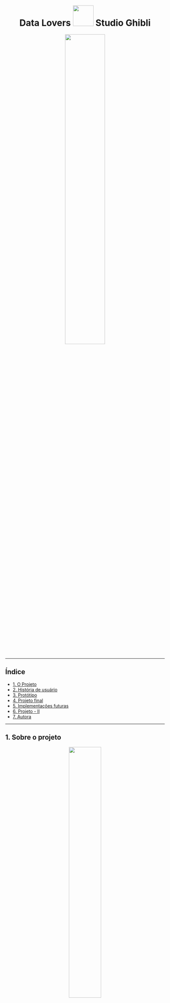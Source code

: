 <div align="center">

# Data Lovers <img src="https://s6.gifyu.com/images/My_No_Face_costume_-removebg-preview.png" width="65" height="65" /> Studio Ghibli

<img src="https://s6.gifyu.com/images/-4dbf08ec31009d07.gif" width="50%" />

</div>
 
 ***
## Índice

- [1. O Projeto](#1-O-projeto)
- [2. História de usuário](#2-História-de-usuario)
- [3. Protótipo](#3-Protótipo)
- [4. Projeto final](#4-Projeto-final)
- [5. Implementações futuras](#5-Implementações-futuras)
- [6. Projeto - II](#6-Projeto-II)
- [7. Autora](#7-Autora)


---

## 1. Sobre o projeto

<div align="center">
<img src="https://i.pinimg.com/originals/3f/58/38/3f5838171d06234cc6fecfb86ef0737f.gif" width="45%"  />

Desenvolvido por [Dayanne Maryssol](https://www.linkedin.com/in/dayannemaryssol/), durante o Bootcamp da Laboratória da turma 007.
</div>

O objetivo principal deste projeto foi aprender a desenhar e construir uma interface web onde se possa visualizar e manipular dados, entendendo o que o usuário necessita. A temática escolhida foi o universo do - [Studio Ghibli](https://pt.wikipedia.org/wiki/Studio_Ghibli), que é um estúdio japonês de animação, muito conhecido por seus filmes como **Meu Amigo Totoro, A Viagem de Chihiro, O Castelo Animado**, entre outros grandes sucessos.
As animações são bem recebidas em todo o mundo e algumas receberam várias nomeações e prêmios. De todo esse fandom há um grupo que deseja interagir e ver as informações das animações e seus personagens.

O site comporta dados a respeito do filme e dos personagens, para que o usuário possa filtrar, ordenar e buscar por informações de seu interesse. O público alvo são jovens a partir de 12 anos, pois, ainda que o público alvo do Studio Ghibli englobe crianças por conta das animações, é necessário que o usuário possa ler e interpretar as informações apresentadas.

O site permite que o usuário filtre os filmes por diretor e ano de lançamento, ordene os filmes por ordem alfabética, pesquise os filmes de seu interesse e recarregue a página quando lhe for conveniente. A página dos personagens, por sua vez, permite que o usuário filtre-os por gênero e espécie e os ordene por ordem alfabética, bem como pesquise os personagens e recarregue a página.

---

## 2. Pesquisa

Utilizei o Google Forms como ferramenta para realizar a pesquisa visando descobrir qual é a idade dos usuários e quais seriam os seus interesses na aplicação web que seria desenvolvida.


Obtivemos os seguintes resultados:

<div align-items="center">

![print-idade](./src/images/idade-readme-pesquisa.png)

</div><br>

* 40,7% dos usuários tem entre 16-21 anos e mais de 30% tem entre 22-33 anos.*

<div align-items="center">

![print-fans](./src/images/fans-readme-pesquisa.png)

</div><br>

* 53,7% já conhecem as animações e se declaram fãs das animações.*
  
<div align-items="center">

![images](./src/images/readme-pesquisa.png)

</div><br>

* Parte significativa dos entrevistados afirmaram ter interesse em pesquisar filmes por diretor, ano de lançamento e por ordem alfabética dos personagens.*

### História de usuário

# Quem são os usuários?

. Crianças a partir dos 7 anos que já iniciaram a leitura e escrita;
. Pessoas com deficiência visual;
. Fãs e simpatizantes de animes e mangás;
. Pessoas que gostam de histórias relacionadas a cultura japonesa;
. Consome conteúdo de qualidade, criativo, ilustrações;
. Gosta de assistir filmes de aventura e fantasia;

<div align="center">

![images](./src/images/historia-usuario.png)

</div><br>

**Definição de produto:** o usuário precisa escolher como quer ordenar as animações, bem como filtrar os personagens e os filmes, obtendo um cálculo da porcentagem que cada opção representa em relação a todas as animações.

---

## 3.Protótipo

No início do projeto, utilizei o [Canva](https://www.canva.com/) como ferramenta para esboçar um protótipo de baixa fidelidade. O wireframe foi elaborado com a finalidade de permitir que a navegação do usuário se dê pelas seguintes páginas: a página inicial, a página dos filmes e a página dos personagens, bem como o link para os perfil da autora e o link para o site da Laboratoria no rodapé.

- A pagina inicial:

<div align="center">

![images](./src/images/prototipo-pagina-inicial.png)

</div><br>

- A página de Filmes: 

<div align="center">

![images](./src/images/prototipo-pag-filmes.png)

</div><br>

- A página de Personagens:

<div align="center">

![images](./src/images/prototipo-pag-personagens.png)

</div><br>

* Cada página possui destaque no menu de referência para orientação de navegação. Quando o usuário estiver na página de Filmes, o menu ficará destacado, como podemos ver no protótipo.

- A definição da paleta de cores foi baseada em tons de azul, seguindo a identidade visual do Studio, assim como a sua logo, foi minha inspiração principal.

<div align="center">

![images](./src/images/paleta-cor-readme.png)

</div><br>

---

## 4. Projeto final

A página inicial contém na barra de navegação opções das páginas de “Filmes” e “Personagens”. O logo utilizado encaminha o usuário para a página oficial do estúdio em uma nova janela.

<div align="center">

![images](./src/images/datapersonagens.gif)

</div>

---

## 5. Implementações futuras

- Adicionar uma página de curiosidades.
- Implementação de um tradutor de Libras na tela (feito: 20/06/2022) ✔️
- Menu hamburguer para responsividade em telas pequenas.
- Modal nos cards onde apareça mais informações sobre os filmes e os personagens.

---

## 6. Projeto II

- Tive a oportunidade de desenvolver um segundo [projeto](https://github.com/leticiaantunesjpeg/SAP007-data-lovers) junto com minha colega [Leticia Antunes](https://github.com/leticiaantunesjpeg).

- Fizemos uma [pesquisa](https://www.canva.com/design/DAE3-YMQvbE/view?utm_content=DAE3-YMQvbE&utm_campaign=designshare&utm_medium=link&utm_source=publishsharelink) com os usuários para a idealização do produto.

- Planejamos o design através do Canva e ficou [assim](https://www.canva.com/design/DAE4EHzgZD0/lDFEg3JauA7tJ4q-WJ3EQQ/view?utm_content=DAE4EHzgZD0&utm_campaign=designshare&utm_medium=link&utm_source=publishsharelink).

- Nos organizamos através da ferramenta [Trello](https://trello.com/b/jfg3MgmE/data-lovers).

- E aqui você encontra o resultado: https://leticiaantunesjpeg.github.io/SAP007-data-lovers/

---

## 7. Sobre a autora

 <div align="center">
    <img alt="Dayanne Maryssol" height="150" src="https://avatars.githubusercontent.com/u/92697749?v=4"> 
 </div>
 
  <h3 align="center"><a href="https://github.com/Maryssun">Dayanne Maryssol</a></h3>
  <h4 align="center">Projeto do Bootcamp da <em><a href="https://hub.laboratoria.la/br">Laboratoria</a></em></h4>
  <div align="center">
    <a href = "mailto:maryssol.dayanne@gmail.com" target="_blank"><img src="https://img.shields.io/badge/Gmail-D14836?style=for-the-badge&logo=gmail&logoColor=white"></a>
    <a href="https://www.linkedin.com/in/dayannemaryssol/" target="_blank"><img src="https://img.shields.io/badge/-LinkedIn-%230077B5?style=for-the-badge&logo=linkedin&logoColor=white"></a>
  </div>
